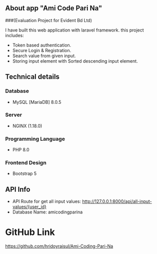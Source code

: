 
## About app "Ami Code Pari Na" 
###(Evaluation Project for Evident Bd Ltd)

I have built this web application with laravel framework. this project includes:

- Token based authentication.
- Secure Login & Registration.
- Search value from given input.
- Storing input element with Sorted descending input element.


## Technical details

### Database
- MySQL [MariaDB] 8.0.5
### Server
- NGINX (1.18.0)
### Programming Language
- PHP 8.0
### Frontend Design 
- Bootstrap 5

## API Info
- API Route for get all input values:
http://127.0.0.1:8000/api/all-input-values/{user_id}
- Database Name: amicodingparina
# GitHub Link
https://github.com/hridoyraisul/Ami-Coding-Pari-Na
